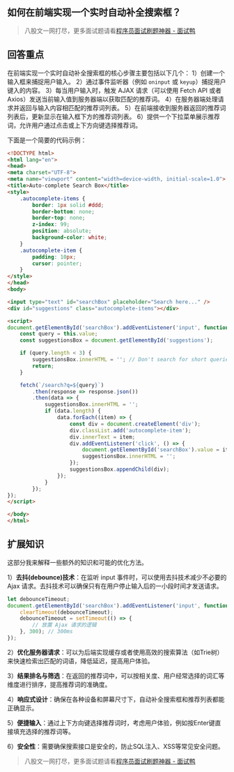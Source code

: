 ## 如何在前端实现一个实时自动补全搜索框？
> 八股文一网打尽，更多面试题请看[程序员面试刷题神器 - 面试鸭](https://www.mianshiya.com/)

## 回答重点
在前端实现一个实时自动补全搜索框的核心步骤主要包括以下几个：
1）创建一个输入框来捕捉用户输入。
2）通过事件监听器（例如 `oninput` 或 `keyup`）捕捉用户键入的内容。
3）每当用户输入时，触发 AJAX 请求（可以使用 Fetch API 或者 Axios）发送当前输入值到服务器端以获取匹配的推荐词。
4）在服务器端处理请求并返回与输入内容相匹配的推荐词列表。
5）在前端接收到服务器返回的推荐词列表后，更新显示在输入框下方的推荐词列表。
6）提供一个下拉菜单展示推荐词，允许用户通过点击或上下方向键选择推荐词。

下面是一个简要的代码示例：
```html
<!DOCTYPE html>
<html lang="en">
<head>
<meta charset="UTF-8">
<meta name="viewport" content="width=device-width, initial-scale=1.0">
<title>Auto-complete Search Box</title>
<style>
    .autocomplete-items {
        border: 1px solid #ddd;
        border-bottom: none;
        border-top: none;
        z-index: 99;
        position: absolute;
        background-color: white;
    }
    .autocomplete-item {
        padding: 10px;
        cursor: pointer;
    }
</style>
</head>
<body>

<input type="text" id="searchBox" placeholder="Search here..." />
<div id="suggestions" class="autocomplete-items"></div>

<script>
document.getElementById('searchBox').addEventListener('input', function() {
    const query = this.value;
    const suggestionsBox = document.getElementById('suggestions');

    if (query.length < 3) {
        suggestionsBox.innerHTML = ''; // Don't search for short queries
        return;
    }

    fetch(`/search?q=${query}`)
        .then(response => response.json())
        .then(data => {
            suggestionsBox.innerHTML = '';
            if (data.length) {
                data.forEach((item) => {
                    const div = document.createElement('div');
                    div.classList.add('autocomplete-item');
                    div.innerText = item;
                    div.addEventListener('click', () => {
                        document.getElementById('searchBox').value = item;
                        suggestionsBox.innerHTML = '';
                    });
                    suggestionsBox.appendChild(div);
                });
            }
        });
});
</script>

</body>
</html>
```

## 扩展知识
这部分我来解释一些额外的知识和可能的优化方法。

1）**去抖(debounce)技术**：在监听 input 事件时，可以使用去抖技术减少不必要的 Ajax 请求。去抖技术可以确保只有在用户停止输入后的一小段时间才发送请求。
```javascript
let debounceTimeout;
document.getElementById('searchBox').addEventListener('input', function() {
    clearTimeout(debounceTimeout);
    debounceTimeout = setTimeout(() => {
        // 放置 Ajax 请求的逻辑
    }, 300); // 300ms
});
```

2）**优化服务器请求**：可以为后端实现缓存或者使用高效的搜索算法（如Trie树）来快速检索出匹配的词语，降低延迟，提高用户体验。

3）**结果排名与筛选**：在返回的推荐词中，可以按相关度、用户经常选择的词汇等维度进行排序，提高推荐词的准确度。

4）**响应式设计**：确保在各种设备和屏幕尺寸下，自动补全搜索框和推荐列表都能正确显示。

5）**便捷输入**：通过上下方向键选择推荐词时，考虑用户体验，例如按Enter键直接填充选择的推荐词等。

6）**安全性**：需要确保搜索接口是安全的，防止SQL注入、XSS等常见安全问题。



> 八股文一网打尽，更多面试题请看[程序员面试刷题神器 - 面试鸭](https://www.mianshiya.com/)